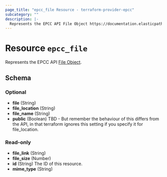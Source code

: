 ```yaml
---
page_title: "epcc_file Resource - terraform-provider-epcc"
subcategory: ""
description: |-
  Represents the EPCC API File Object https://documentation.elasticpath.com/commerce-cloud/docs/api/advanced/files/index.html#the-file-object.
---
```


# Resource `epcc_file`

Represents the EPCC API [File Object](https://documentation.elasticpath.com/commerce-cloud/docs/api/advanced/files/index.html#the-file-object).



## Schema

### Optional

- **file** (String)
- **file_location** (String)
- **file_name** (String)
- **public** (Boolean) TBD - But remember the behaviour of this differs from the API, in that terraform ignores this setting if you specify it for file_location.

### Read-only

- **file_link** (String)
- **file_size** (Number)
- **id** (String) The ID of this resource.
- **mime_type** (String)


